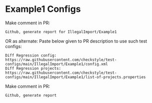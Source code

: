 # Example1 Configs
Make comment in PR:
```
Github, generate report for IllegalImport/Example1
```
OR as alternate:
Paste below given to PR description to use such test configs:
```
Diff Regression config: https://raw.githubusercontent.com/checkstyle/test-configs/main/IllegalImport/Example1/config.xml
Diff Regression projects: https://raw.githubusercontent.com/checkstyle/test-configs/main/IllegalImport/Example1/list-of-projects.properties
```
Make comment in PR:
```
Github, generate report
```
